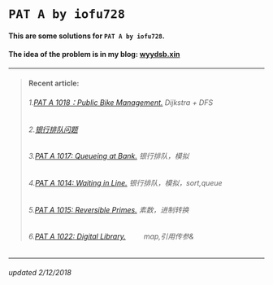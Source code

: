 # `PAT A by iofu728 `

#### This are some solutions for `PAT A by iofu728`.

#### The idea of the problem is in my blog: [wyydsb.xin][1]
-----
>#### Recent article:
>###### 1.[PAT A 1018：Public Bike Management.][2]  Dijkstra + DFS
>###### 2.[银行排队问题][3]
>###### 3.[PAT A 1017: Queueing at Bank.][4]        银行排队，模拟
>###### 4.[PAT A 1014: Waiting in Line.][5]         银行排队，模拟，sort,queue
>###### 5.[PAT A 1015: Reversible Primes.][6]       素数，进制转换
>###### 6.[PAT A 1022: Digital Library.][7]         map,引用传参&

-----
###### updated 2/12/2018


				
[1]:http://wyydsb.xin     "乌云压顶是吧"
[2]: http://wyydsb.xin/2018/02/11/1018/  "PAT A 1018: Public Bike Management (30)"
[3]: http://wyydsb.xin/2018/02/10/slfx/  "银行排队问题分析"
[4]: http://wyydsb.xin/2018/02/10/1017/  "PAT A 1017: Queueing at Bank (25)"
[5]: http://wyydsb.xin/2018/02/10/1014/  "PAT A 1014: Waiting in Line (30)"
[6]: http://wyydsb.xin/2018/02/10/1015/  "PAT A 1015:  Reversible Primes (20)"
[7]:http://wyydsb.xin/2018/02/09/1022/  "PAT A 1022: Digital Library (30)"
